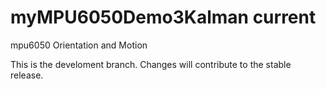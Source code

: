 # myMPU6050Demo3Kalman current
mpu6050 Orientation and Motion

This is the develoment branch. Changes will contribute to the 
stable release.